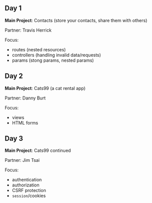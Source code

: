 Day 1
---
**Main Project**: Contacts (store your contacts, share them with others)

Partner: Travis Herrick

Focus:

* routes (nested resources)
* controllers (handling invalid data/requests)
* params (stong params, nested params)

Day 2
---
**Main Project**: Cats99 (a cat rental app)

Partner: Danny Burt

Focus:

* views
* HTML forms

Day 3
---
**Main Project**: Cats99 continued

Partner: Jim Tsai

Focus:

* authentication
* authorization
* CSRF protection
* `session`/cookies